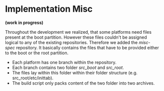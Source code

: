 # Implementation Misc
**(work in progress)**

Throughout the development we realized, that some platforms need files present
at the boot partition. However these files couldn't be assigned logical to any
of the existing repositories. Therefore we added the *misc-spec* repository. It
basically contains the files that have to be provided either to the boot or the
root partition. 

* Each platform has one branch within the repository. 
* Each branch contains two folder *src_boot* and *src_root*.
* The files lay within this folder within their folder structure (e.g.
  src_root/etc/inittab). 
* The build script only packs content of the two folder into two archives.

